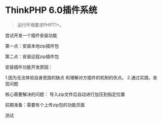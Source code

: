 ThinkPHP 6.0插件系统
===============

> 运行环境要求PHP7.1+。

  尝试开发一个插件安装功能
  
  第一点：安装本地zip插件包
  
  
  第二点：安装远程zip插件包
  
  
 安装插件功能开发原因：
 
 1.因为无法体验自身思路的缺点 和理解对方插件的机制的优点。
 2.通过实践，发现问题
 
 核心需要解决的问题： 导入zip文件后自动进行加压到指定位置
 
 前期准备：需要有个上传zip包的功能页面

 测试
  
